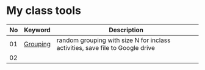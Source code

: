 # My class tools

|No|Keyword|Description|
|--|--|--|
|01|[Grouping](https://github.com/MK316/classtools/blob/main/grouping.ipynb)|random grouping with size N for inclass activities, save file to Google drive|
|02|||
